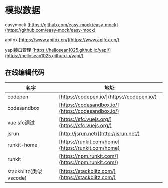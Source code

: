 # 模拟数据

easymock  [https://github.com/easy-mock/easy-mock](https://github.com/easy-mock/easy-mock)

apifox   [https://www.apifox.cn/](https://www.apifox.cn/)

yapi接口管理    [https://hellosean1025.github.io/yapi/](https://hellosean1025.github.io/yapi/)

## 在线编辑代码

| 名字                   | 地址                                               |
| ---------------------- | -------------------------------------------------- |
| codepen                | [https://codepen.io/](https://codepen.io/)         |
| codesandbox            | [https://codesandbox.io/](https://codesandbox.io/) |
| vue sfc调试            | [https://sfc.vuejs.org/](https://sfc.vuejs.org/)   |
| jsrun                  | [http://jsrun.net/](http://jsrun.net/)             |
| runkit-home            | [https://runkit.com/home](https://runkit.com/home) |
| runkit                 | [https://npm.runkit.com/](https://npm.runkit.com/) |
| stackblitz(类似vscode) | [https://stackblitz.com/](https://stackblitz.com/) |
